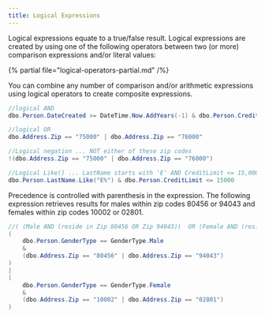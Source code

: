 ```yaml
---
title: Logical Expressions
---
```


Logical expressions equate to a true/false result.  Logical expressions are created by using one of the following operators between two (or more) comparison expressions and/or literal values:

{% partial file="logical-operators-partial.md" /%}

You can combine any number of comparison and/or arithmetic expressions using logical operators to create composite expressions.
```csharp
//logical AND
dbo.Person.DateCreated >= DateTime.Now.AddYears(-1) & dbo.Person.CreditLimit > 100000

//logical OR
dbo.Address.Zip == "75000" | dbo.Address.Zip == "76000"

//Logical negation ... NOT either of these zip codes
!(dbo.Address.Zip == "75000" | dbo.Address.Zip == "76000")

//Logical Like() ... LastName starts with 'E' AND CreditLimit <= 15,000
dbo.Person.LastName.Like("E%") & dbo.Person.CreditLimit <= 15000
```

Precedence is controlled with parenthesis in the expression.  The following expression retrieves results for males within zip codes 80456 or 94043 and females within zip codes 10002 or 02801.
```csharp
//( (Male AND (reside in Zip 80456 OR Zip 94043))  OR (Female AND (reside in Zip 10002 OR Zip 02801)) )
(
    dbo.Person.GenderType == GenderType.Male 
    & 
    (dbo.Address.Zip == "80456" | dbo.Address.Zip == "94043")
)
|
(
    dbo.Person.GenderType == GenderType.Female 
    & 
    (dbo.Address.Zip == "10002" | dbo.Address.Zip == "02801")
)
```
